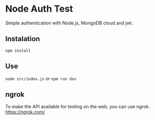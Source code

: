 # Node Auth Test

Simple authentication with Node.js, MongoDB cloud and jwt.

## Instalation

```npm install```

## Use

```node src/index.js```
or
```npm run dev```

## ngrok

To make the API available for testing on the web, you can use ngrok. https://ngrok.com/
